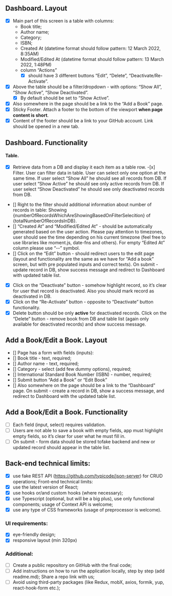 ## Dashboard. Layout

- [x] Main part of this screen is a table with columns:
  - Book title;
  - Author name;
  - Category;
  - ISBN;
  - Created At (datetime format should follow pattern: 12 March 2022, 8:35AM)
  - Modified/Edited At (datetime format should follow pattern: 13 March 2022, 1:48PM)
  - column “Actions”
    - [x] should have 3 different buttons “Edit”, “Delete”, “Deactivate/Re-Activate”.
- [x] Above the table should be a filter/dropdown - with options: “Show All”, “Show Active”, “Show Deactivated”.
  - [x] By default should be set to “Show Active”.
- [x] Also somewhere in the page should be a link to the “Add a Book” page.
- [x] Sticky Footer. Attach a footer to the bottom of the viewport **when page content is short**.
- [x] Content of the footer should be a link to your GitHub account. Link should be opened in a new tab.

## Dashboard. Functionality

#### Table.

- [x] Retrieve data from a DB and display it each item as a table row. -[x] Filter. User can filter data in table. User can select only one option at the same time. If user select “Show All” he should see all records from DB. If user select “Show Active” he should see only active records from DB. If user select “Show Deactivated” he should see only deactivated records from DB.

- [] Right to the filter should additional information about number of records in table: Showing {numberOfRecordsWhichAreShowingBasedOnFilterSelecition} of {totalNumberOfRecordsInDB}.
- [] “Created At” and “Modified/Edited At” - should be automatically generated based on the user action. Please pay attention to timezones, user should see the time depending on his current timezone (feel free to use libraries like moment.js, date-fns and others). For empty “Edited At” column please use “--” symbol.
- [] Click on the “Edit” button - should redirect users to the edit page (layout and functionality are the same as we have for “Add a book” screen, but with pre populated inputs and correct texts). On submit - update record in DB, show success message and redirect to Dashboard with updated table list.
- [x] Click on the “Deactivate” button - somehow highlight record, so it’s clear for user that record is deactivated. Also you should mark record as deactivated in DB.
- [x] Click on the “Re-Activate” button - opposite to “Deactivate” button functionality.
- [x] Delete button should be only **active** for deactivated records. Click on the “Delete” button - remove book from DB and table list (again only available for deactivated records) and show success message.

## Add a Book/Edit a Book. Layout

- [] Page has a form with fields (inputs):
- [] Book title - text, required;
- [] Author name - text, required;
- [] Category - select (add few dummy options), required;
- [] International Standard Book Number (ISBN) - number, required;
- [] Submit button “Add a Book” or “Edit Book”
- [] Also somewhere on the page should be a link to the “Dashboard” page. On submit - create a record in DB, show a success message, and redirect to Dashboard with the updated table list.

## Add a Book/Edit a Book. Functionality

- [ ] Each field (input, select) requires validation.
- [ ] Users are not able to save a book with empty fields, app must highlight empty fields, so it’s clear for user what he must fill in.
- [ ] On submit - form data should be stored tofake backend and new or updated record should appear in the table list.

## Back-end technical limits:

- [x] use fake REST API (https://github.com/typicode/json-server) for CRUD operations;
      Front-end technical limits:
- [x] use the latest version of React;
- [x] use hooks or/and custom hooks (where necessary);
- [x] use Typescript (optional, but will be a big plus), use only functional components;
      usage of Context API is welcome;
- [x] use any type of CSS frameworks (usage of preprocessor is welcome).

### UI requirements:

- [x] eye-friendly design;
- [x] responsive layout (min 320px)

### Additional:

- [ ] Create a public repository on GitHub with the final code;
- [ ] Add instructions on how to run the application locally, step by step (add readme.md);
      Share a repo link with us;
- [ ] Avoid using third-party packages (like Redux, mobX, axios, formik, yup, react-hook-form etc.);
